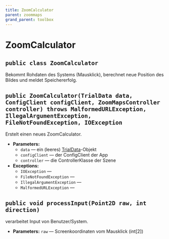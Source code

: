 ```yaml
---
title: ZoomCalculator
parent: zoommaps
grand_parent: toolbox
---
```


# ZoomCalculator


## `public class ZoomCalculator`

Bekommt Rohdaten des Systems (Mausklick), berechnet neue Position des Bildes und meldet Speichererfolg.

## `public ZoomCalculator(TrialData data, ConfigClient configClient, ZoomMapsController controller) throws MalformedURLException, IllegalArgumentException, FileNotFoundException, IOException`

Erstelt einen neues ZoomCalculator.

 * **Parameters:**
   * `data` — ein (leeres) [TrialData](util/data/TrialData.md)-Objekt
   * `configClient` — der ConfigClient der App
   * `controller` — die ControllerKlasse der Szene
 * **Exceptions:**
   * `IOException` — 
   * `FileNotFoundException` — 
   * `IllegalArgumentException` — 
   * `MalformedURLException` — 

## `public void processInput(Point2D raw, int direction)`

verarbeitet Input von Benutzer/System.

 * **Parameters:** `raw` — Screenkoordinaten vom Mausklick (int[2])
